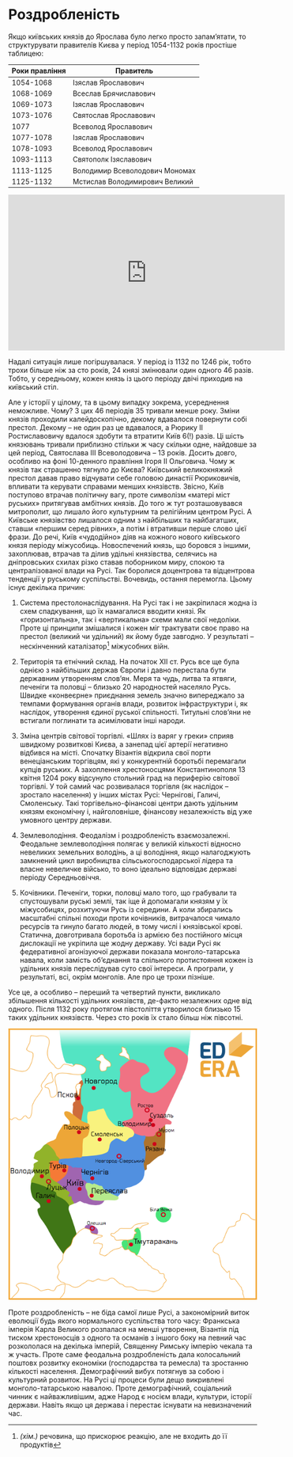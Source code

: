 Роздробленість
==============

Якщо київських князів до Ярослава було легко просто запам’ятати, то
структурувати правителів Києва у період 1054-1132 років простіше
таблицею:

| Роки правління | Правитель |
| -- | -- |
| 1054-1068 | Ізяслав Ярославович |
| 1068-1069 | Всеслав Брячиславович |
| 1069-1073 | Ізяслав Ярославович |
| 1073-1076 | Святослав Ярославович |
| 1077 | Всеволод Ярославович |
| 1077-1078 | Ізяслав Ярославович |
| 1078-1093 | Всеволод Ярославович |
| 1093-1113 | Святополк Ізяславович |
| 1113-1125 | Володимир Всеволодович Мономах |
| 1125-1132 | Мстислав Володимирович Великий |

<div class="fluidMedia">
<iframe align="center" width="560" height="315" src="https://www.youtube.com/embed/e2hKJM53iPQ" frameborder="0" allowfullscreen></iframe>
</div>
<div class="popup">
</div>

Надалі ситуація лише погіршувалася. У період із 1132 по 1246 рік, тобто
трохи більше ніж за сто років, 24 князі змінювали один одного 46 разів.
Тобто, у середньому, кожен князь із цього періоду двічі приходив на
київський стіл.

Але у історії у цілому, та в цьому випадку зокрема, усереднення
неможливе. Чому? З цих 46 періодів 35 тривали менше року. Зміни князів
проходили калейдоскопічно, декому вдавалося повернути собі престол.
Декому – не один раз це вдавалося, а Рюрику ІІ Ростиславовичу вдалося
здобути та втратити Київ 6(!) разів. Ці шість князювань тривали
приблизно стільки ж часу скільки одне, найдовше за цей період,
Святослава ІІІ Всеволодовича – 13 років. Досить довго, особливо на фоні
10-денного правління Ігоря ІІ Ольговича. Чому ж князів так страшенно
тягнуло до Києва? Київський великокняжий престол давав право відчувати
себе головою династії Рюриковичів, впливати та керувати справами менших
князівств. Звісно, Київ поступово втрачав політичну вагу, проте
символізм «матері міст руських» притягував амбітних князів. До того ж
тут розташовувався митрополит, що лишало його культурним та релігійним
центром Русі. А Київське князівство лишалося одним з найбільших та
найбагатших, ставши «першим серед рівних», а потім і втративши перше
слово цієї фрази. До речі, Київ «чудодійно» діяв на кожного нового
київського князя періоду міжусобиць. Новоспечений князь, що боровся з
іншими, захоплював, втрачав та ділив удільні князівства, селячись на
дніпровських схилах різко ставав поборником миру, спокою та
централізованої влади на Русі. Так боролися доцентрова та відцентрова
тенденції у руському суспільстві. Вочевидь, остання перемогла. Цьому
існує декілька причин:

1.  Система престолонаслідування. На Русі так і не закріпилася жодна із
    схем спадкування, що їх намагалися вводити князі. Як
    «горизонтальна», так і «вертикальна» схеми мали свої недоліки. Проте
    ці принципи змішалися і кожен міг трактувати своє право на престол
    (великий чи удільний) як йому буде завгодно. У результаті –
    нескінченний каталізатор[^6] міжусобних війн.

2.  Територія та етнічний склад. На початок ХІІ ст. Русь все ще була
    однією з найбільших держав Європи і давно перестала бути державним
    утворенням слов’ян. Меря та чудь, литва та ятвяги, печеніги та
    половці – близько 20 народностей населяло Русь. Швидке «конвеєрне»
    приєднання земель значно випереджало за темпами формування органів
    влади, розвиток інфраструктури і, як наслідок, утворення єдиної
    руської спільності. Титульні слов’яни не встигали поглинати та
    асимілювати інші народи.

3.  Зміна центрів світової торгівлі. «Шлях із варяг у греки» сприяв
    швидкому розвиткові Києва, а занепад цієї артерії негативно відбився
    на місті. Спочатку Візантія відкрила свої порти венеціанським
    торгівцям, які у конкурентній боротьбі перемагали купців руських. А
    захоплення хрестоносцями Константинополя 13 квітня 1204 року
    відсунуло стольний град на периферію світової торгівлі. У той самий
    час розвивалася торгівля (як наслідок – зростало населення) у інших
    містах Русі: Чернігові, Галичі, Смоленську. Такі
    торгівельно-фінансові центри дають удільним князям економічну і,
    найголовніше, фінансову незалежність від уже умовного
    центру держави.

4.  Землеволодіння. Феодалізм і роздробленість взаємозалежні. Феодальне
    землеволодіння полягає у великій кількості відносно невеликих
    земельних володінь, а ці володіння, якщо налагоджують замкнений цикл
    виробництва сільськогосподарської лідера та власне невеличке
    військо, то воно ідеально відповідає державі періоду Середньовіччя.

5.  Кочівники. Печеніги, торки, половці мало того, що грабували та
    спустошували руські землі, так іще й допомагали князям у їх
    міжусобицях, розхитуючи Русь із середини. А коли збирались масштабні
    спільні походи проти кочівників, витрачалося чимало ресурсів та
    гинуло багато людей, в тому числі і князівської крові. Статична,
    довготривала боротьба із армією без постійного місця дислокації не
    укріпила ще жодну державу. Усі вади Русі як федеративної агонізуючої
    держави показала монголо-татарська навала, коли замість об’єднання
    та спільного протистояння кожен із удільних князів переслідував суто
    свої інтереси. А програли, у результаті, всі, окрім монголів. Але
    про це трохи пізніше.

Усе це, а особливо – переший та четвертий пункти, викликало збільшення
кількості удільних князівств, де-факто незалежних одне від одного. Після
1132 року протягом півстоліття утворилося близько 15 таких удільних
князівств. Через сто років їх стало більш ніж півсотні.

![image](asd1.png)

Проте роздробленість – не біда самої лише Русі, а закономірний виток
еволюції будь якого нормального суспільства того часу: Франкська імперія
Карла Великого розпалася на менші утворення, Візантія під тиском
хрестоносців з одного та османів з іншого боку на певний час розкололася
на декілька імперій, Священну Римську імперію чекала та ж участь. Проте
саме феодальна роздробленість дала колосальний поштовх розвитку
економіки (господарства та ремесла) та зростанню кількості населення.
Демографічний вибух потягнув за собою і культурний розвиток. На Русі ці
процеси були дещо викривлені монголо-татарською навалою. Проте
демографічний, соціальний чинник є найважливішим, адже Народ є носієм
влади, культури, історії держави. Навіть якщо ця держава і перестає
існувати на невизначений час.

[^6]: *(хім.)* речовина, що прискорює реакцію, але не входить до її продуктів